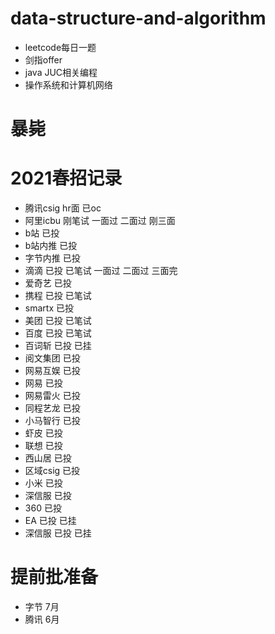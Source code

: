 # data-structure-and-algorithm
- leetcode每日一题
- 剑指offer
- java JUC相关编程
- 操作系统和计算机网络
# 暴毙

# 2021春招记录
- 腾讯csig hr面 已oc
- 阿里icbu 刚笔试 一面过 二面过 刚三面
- b站 已投
- b站内推 已投
- 字节内推 已投
- 滴滴 已投 已笔试 一面过 二面过 三面完
- 爱奇艺 已投
- 携程 已投 已笔试
- smartx 已投
- 美团 已投 已笔试
- 百度 已投 已笔试
- 百词斩 已投 已挂
- 阅文集团 已投
- 网易互娱 已投
- 网易 已投
- 网易雷火 已投
- 同程艺龙 已投
- 小马智行 已投
- 虾皮 已投
- 联想 已投
- 西山居 已投
- 区域csig 已投
- 小米 已投
- 深信服 已投
- 360 已投
- EA 已投 已挂
- 深信服 已投 已挂
# 提前批准备
- 字节 7月
- 腾讯 6月
